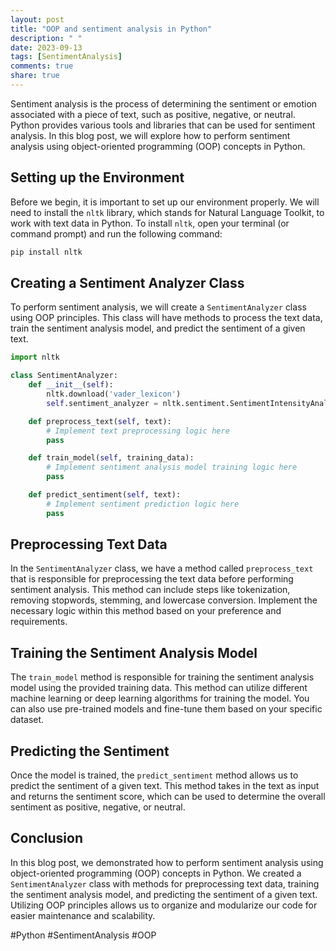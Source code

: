 ```yaml
---
layout: post
title: "OOP and sentiment analysis in Python"
description: " "
date: 2023-09-13
tags: [SentimentAnalysis]
comments: true
share: true
---
```


Sentiment analysis is the process of determining the sentiment or emotion associated with a piece of text, such as positive, negative, or neutral. Python provides various tools and libraries that can be used for sentiment analysis. In this blog post, we will explore how to perform sentiment analysis using object-oriented programming (OOP) concepts in Python.

## Setting up the Environment

Before we begin, it is important to set up our environment properly. We will need to install the `nltk` library, which stands for Natural Language Toolkit, to work with text data in Python. To install `nltk`, open your terminal (or command prompt) and run the following command:

```bash
pip install nltk
```

## Creating a Sentiment Analyzer Class

To perform sentiment analysis, we will create a `SentimentAnalyzer` class using OOP principles. This class will have methods to process the text data, train the sentiment analysis model, and predict the sentiment of a given text.

```python
import nltk

class SentimentAnalyzer:
    def __init__(self):
        nltk.download('vader_lexicon')
        self.sentiment_analyzer = nltk.sentiment.SentimentIntensityAnalyzer()

    def preprocess_text(self, text):
        # Implement text preprocessing logic here
        pass

    def train_model(self, training_data):
        # Implement sentiment analysis model training logic here
        pass

    def predict_sentiment(self, text):
        # Implement sentiment prediction logic here
        pass
```

## Preprocessing Text Data

In the `SentimentAnalyzer` class, we have a method called `preprocess_text` that is responsible for preprocessing the text data before performing sentiment analysis. This method can include steps like tokenization, removing stopwords, stemming, and lowercase conversion. Implement the necessary logic within this method based on your preference and requirements.

## Training the Sentiment Analysis Model

The `train_model` method is responsible for training the sentiment analysis model using the provided training data. This method can utilize different machine learning or deep learning algorithms for training the model. You can also use pre-trained models and fine-tune them based on your specific dataset.

## Predicting the Sentiment

Once the model is trained, the `predict_sentiment` method allows us to predict the sentiment of a given text. This method takes in the text as input and returns the sentiment score, which can be used to determine the overall sentiment as positive, negative, or neutral.

## Conclusion

In this blog post, we demonstrated how to perform sentiment analysis using object-oriented programming (OOP) concepts in Python. We created a `SentimentAnalyzer` class with methods for preprocessing text data, training the sentiment analysis model, and predicting the sentiment of a given text. Utilizing OOP principles allows us to organize and modularize our code for easier maintenance and scalability.

#Python #SentimentAnalysis #OOP